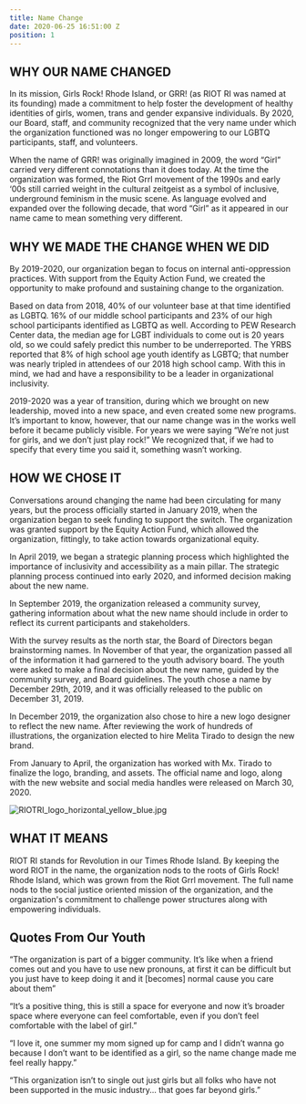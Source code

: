 ```yaml
---
title: Name Change
date: 2020-06-25 16:51:00 Z
position: 1
---
```


## WHY OUR NAME CHANGED
 
In its mission, Girls Rock! Rhode Island, or GRR! (as RIOT RI was named at its founding) made a commitment to help foster the development of healthy identities of girls, women, trans and gender expansive individuals. By 2020, our Board, staff, and community recognized that the very name under which the organization functioned was no longer empowering to our LGBTQ participants, staff, and volunteers.
 
When the name of GRR! was originally imagined in 2009, the word “Girl” carried very different connotations than it does today. At the time the organization was formed, the Riot Grrl movement of the 1990s and early ‘00s still carried weight in the cultural zeitgeist as a symbol of inclusive, underground feminism in the music scene. As language evolved and expanded over the following decade, that word “Girl” as it appeared in our name came to mean something very different.


## WHY WE MADE THE CHANGE WHEN WE DID

By 2019-2020, our organization began to focus on internal anti-oppression practices. With support from the Equity Action Fund, we created the opportunity to make profound and sustaining change to the organization.

Based on data from 2018, 40% of our volunteer base at that time identified as LGBTQ. 16% of our middle school participants and 23% of our high school participants identified as LGBTQ as well. According to PEW Research Center data, the median age for LGBT individuals to come out is 20 years old, so we could safely predict this number to be underreported.  The YRBS reported that 8% of high school age youth identify as LGBTQ; that number was nearly tripled in attendees of our 2018 high school camp. With this in mind, we had and have a responsibility to be a leader in organizational inclusivity.

2019-2020 was a year of transition, during which we brought on new leadership, moved into a new space, and even created some new programs. It’s important to know, however, that our name change was in the works well before it became publicly visible. For years we were saying “We’re not just for girls, and we don’t just play rock!” We recognized that, if we had to specify that every time you said it, something wasn’t working.

## HOW WE CHOSE IT

Conversations around changing the name had been circulating for many years, but the process officially started in January 2019, when the organization began to seek funding to support the switch. The organization was granted support by the Equity Action Fund, which allowed the organization, fittingly, to take action towards organizational equity.

In April 2019, we began a strategic planning process which highlighted the importance of inclusivity and accessibility as a main pillar. The strategic planning process continued into early 2020, and informed decision making about the new name. 

In September 2019, the organization released a community survey, gathering information about what the new name should include in order to reflect its current participants and stakeholders.

With the survey results as the north star, the Board of Directors began brainstorming names. In November of that year, the organization passed all of the information it had garnered to the youth advisory board. The youth were asked to make a final decision about the new name, guided by the community survey, and Board guidelines. The youth chose a name by December 29th, 2019, and it was officially released to the public on December 31, 2019. 

In December 2019, the organization also chose to hire a new logo designer to reflect the new name. After reviewing the work of hundreds of illustrations, the organization elected to hire Melita Tirado to design the new brand. 

From January to April, the organization has worked with Mx. Tirado to finalize the logo, branding, and assets. The official name and logo, along with the new website and social media handles were released on March 30, 2020.

![RIOTRI_logo_horizontal_yellow_blue.jpg](/uploads/RIOTRI_logo_horizontal_yellow_blue.jpg)


## WHAT IT MEANS

RIOT RI stands for Revolution in our Times Rhode Island. By keeping the word RIOT in the name, the organization nods to the roots of Girls Rock! Rhode Island, which was grown from the Riot Grrl movement. The full name nods to the social justice oriented mission of the organization, and the organization's commitment to challenge power structures along with empowering individuals. 

## Quotes From Our Youth

“The organization is part of a bigger community. It’s like when a friend comes out and you have to use new pronouns, at first it can be difficult but you just have to keep doing it and it [becomes] normal cause you care about them”

“It’s a positive thing, this is still a space for everyone and now it’s broader space where everyone can feel comfortable, even if you don’t feel comfortable with the label of girl.” 
 
“I love it, one summer my mom signed up for camp and I didn’t wanna go because I don’t want to be identified as a girl, so the name change made me feel really happy.”

“This organization isn’t to single out just girls but all folks who have not been supported in the music industry... that goes far beyond girls.”


